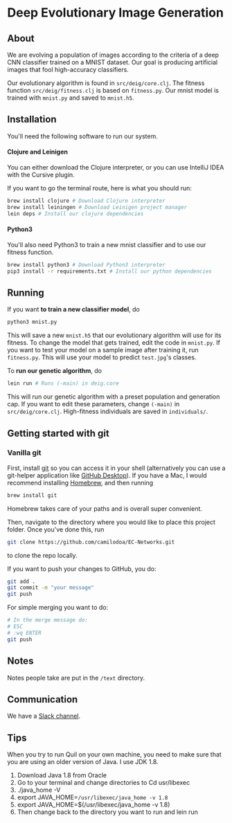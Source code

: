 # Deep Evolutionary Image Generation

## About

We are evolving a population of images according to the criteria of a deep CNN classifier trained on a MNIST dataset. Our goal is producing artificial images that fool high-accuracy classifiers.

Our evolutionary algorithm is found in `src/deig/core.clj`. The fitness function `src/deig/fitness.clj` is based on `fitness.py`. Our mnist model is trained with `mnist.py` and saved to `mnist.h5`.

## Installation

You'll need the following software to run our system.

#### Clojure and Leinigen

You can either download the Clojure interpreter, or you can use IntelliJ IDEA with the Cursive plugin.

If you want to go the terminal route, here is what you should run:

```bash
brew install clojure # Download Clojure interpreter
brew install leiningen # Download Leinigen project manager
lein deps # Install our clojure dependencies
```

#### Python3

You'll also need Python3 to train a new mnist classifier and to use our fitness function.

```bash
brew install python3 # Download Python3 interpreter
pip3 install -r requirements.txt # Install our python dependencies
```

## Running

If you want **to train a new classifier model**, do

```bash
python3 mnist.py
```

This will save a new `mnist.h5` that our evolutionary algorithm will use for its fitness. To change the model that gets trained, edit the code in `mnist.py`. If you want to test your model on a sample image after training it, run `fitness.py`. This will use your model to predict `test.jpg`'s classes.


To **run our genetic algorithm**, do

```bash
lein run # Runs (-main) in deig.core
```

This will run our genetic algorithm with a preset population and generation cap. If you want to edit these parameters, change `(-main)` in `src/deig/core.clj`. High-fitness individuals are saved in `individuals/`.

## Getting started with git

### Vanilla git

First, install [git](https://git-scm.com/book/en/v2/Getting-Started-Installing-Git) so you can access it in your shell (alternatively you can use a git-helper application like [GitHub Desktop](https://desktop.github.com/)). If you have a Mac, I would recommend installing [Homebrew](https://brew.sh/), and then running

```bash
brew install git
```

Homebrew takes care of your paths and is overall super convenient.

Then, navigate to the directory where you would like to place this project folder. Once you've done this, run

```bash
git clone https://github.com/camilodoa/EC-Networks.git
```

to clone the repo locally.

If you want to push your changes to GitHub, you do:

```bash
git add .
git commit -m "your message"
git push
```

For simple merging you want to do:
```bash
# In the merge message do:
# ESC
# :wq ENTER
git push
```

## Notes

Notes people take are put in the `/text` directory.

## Communication

We have a [Slack channel](https://join.slack.com/t/ec-networks/shared_invite/zt-d2zlhyvq-0nHuia~~UffdUTl8EGBUGg).

## Tips

When you try to run Quil on your own machine, you need to make sure that you are using an older version of Java. I use JDK 1.8.

1. Download Java 1.8 from Oracle
2. Go to your terminal and change directories to 
Cd usr/libexec
3. ./java_home -V
4. export JAVA_HOME=`/usr/libexec/java_home -v 1.8`
5. export JAVA_HOME=$(/usr/libexec/java_home -v 1.8)
6. Then change back to the directory you want to run and
lein run
